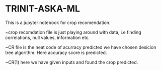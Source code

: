 # TRINIT-ASKA-ML

This is a jupyter notebook for crop recomendation.

~crop recomdation file is just playing around with data, i.e finding correlations, null values, information etc.

~CR file is the neat code of acurracy predicted we have chosen desicion tree algorithm. Here accuracy score is predicted.

~CR(1) here we have given inputs and found the crop predicted.




